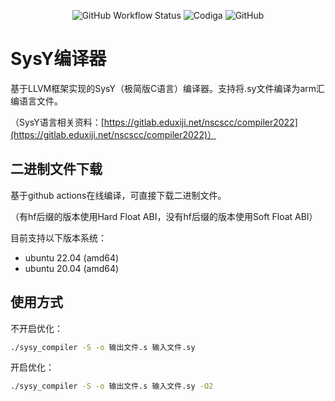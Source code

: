 <p align="center">
    <img alt="GitHub Workflow Status" src="https://img.shields.io/github/workflow/status/zouxianyu/SysY-compiler/Build SysY-compiler and upload to xiji gitlab server">
    <img alt="Codiga" src="https://api.codiga.io/project/34978/status/svg">
    <img alt="GitHub" src="https://img.shields.io/github/license/zouxianyu/SysY-compiler">
</p>

# SysY编译器

基于LLVM框架实现的SysY（极简版C语言）编译器。支持将.sy文件编译为arm汇编语言文件。

（SysY语言相关资料：[https://gitlab.eduxiji.net/nscscc/compiler2022](https://gitlab.eduxiji.net/nscscc/compiler2022)）

## 二进制文件下载

基于github actions在线编译，可直接下载二进制文件。

（有hf后缀的版本使用Hard Float ABI，没有hf后缀的版本使用Soft Float ABI）

目前支持以下版本系统：

- ubuntu 22.04 (amd64)
- ubuntu 20.04 (amd64)

## 使用方式

不开启优化：

```bash
./sysy_compiler -S -o 输出文件.s 输入文件.sy
```

开启优化：

```bash
./sysy_compiler -S -o 输出文件.s 输入文件.sy -O2
```
